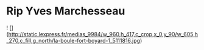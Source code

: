 # Rip Yves Marchesseau

! [] (http://static.lexpress.fr/medias_9984/w_960,h_417,c_crop,x_0,y_90/w_605,h_270,c_fill,g_north/la-boule-fort-boyard-1_5111816.jpg)
